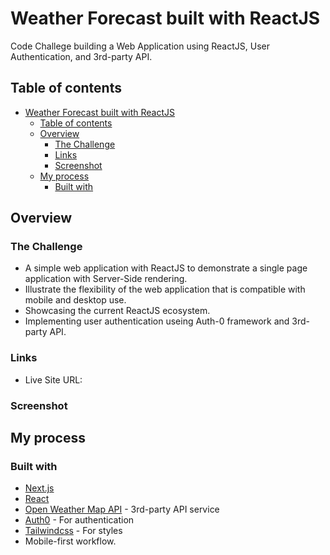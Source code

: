 # Weather Forecast built with ReactJS

Code Challege building a Web Application using ReactJS, User Authentication, and 3rd-party API.

## Table of contents

- [Weather Forecast built with ReactJS](#weather-forecast-built-with-reactjs)
  - [Table of contents](#table-of-contents)
  - [Overview](#overview)
    - [The Challenge](#the-challenge)
    - [Links](#links)
    - [Screenshot](#screenshot)
  - [My process](#my-process)
    - [Built with](#built-with)

## Overview

### The Challenge

- A simple web application with ReactJS to demonstrate a single page application with Server-Side rendering.
- Illustrate the flexibility of the web application that is compatible with mobile and desktop use.
- Showcasing the current ReactJS ecosystem.
- Implementing user authentication useing Auth-0 framework and 3rd-party API.

### Links

- Live Site URL:

### Screenshot

## My process

### Built with

- [Next.js](https://nextjs.org/)
- [React](https://reactjs.org/)
- [Open Weather Map API](https://openweathermap.org/) - 3rd-party API service
- [Auth0](https://next-auth.js.org/) - For authentication
- [Tailwindcss](https://tailwindcss.com/) - For styles
- Mobile-first workflow.
